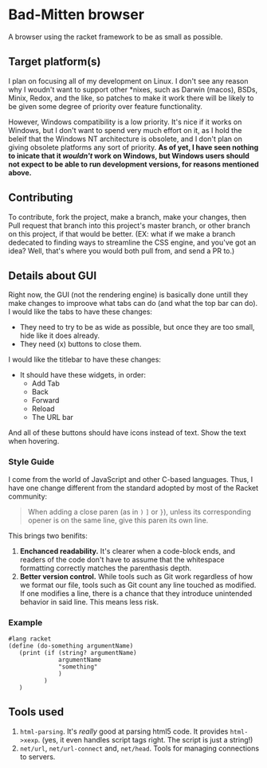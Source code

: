 # Bad-Mitten browser

A browser using the racket framework to be as small as possible.

## Target platform(s)

I plan on focusing all of my development on Linux. I don't see any reason why I
woudn't want to support other \*nixes, such as Darwin (macos), BSDs, Minix, 
Redox, and the like, so patches to make it work there will be likely to be
given some degree of priority over feature functionality.

However, Windows compatibility is a low priority. It's nice if it works on
Windows, but I don't want to spend very much effort on it, as I hold the beleif
that the Windows NT architecture is obsolete, and I don't plan on giving
obsolete platforms any sort of priority.
**As of yet, I have seen nothing to inicate that it _wouldn't_ work on Windows,
but Windows users should not expect to be able to run development versions, for
reasons mentioned above.**

## Contributing

To contribute, fork the project, make a branch, make your changes, then Pull
request that branch into this project's master branch, or other branch on this
project, if that would be better. (EX: what if we make a branch dedecated to
finding ways to streamline the CSS engine, and you've got an idea? Well, that's
where you would both pull from, and send a PR to.)

## Details about GUI

Right now, the GUI (not the rendering engine) is basically done untill they
make changes to improove what tabs can do (and what the top bar can do).
I would like the tabs to have these changes:

- They need to try to be as wide as possible, but once they are too small, hide
  like it does already.
- They need (x) buttons to close them.

I would like the titlebar to have these changes:

- It should have these widgets, in order:
  -  Add Tab
  -  Back
  -  Forward
  -  Reload
  -  The URL bar

And all of these buttons should have icons instead of text. Show the text when
hovering.

### Style Guide

I come from the world of JavaScript and other C-based languages. Thus, I have
one change different from the standard adopted by most of the Racket community:

> When adding a close paren (as in `)` `]` or `}`), unless its corresponding
> opener is on the same line, give this paren its own line.

This brings two benifits:

1. **Enchanced readability.** It's clearer when a code-block ends, and readers
   of the code don't have to assume that the whitespace formatting correctly
   matches the parenthasis depth.
2. **Better version control.** While tools such as Git work regardless of how
   we format our file, tools such as Git count any line touched as modified. 
   If one modifies a line, there is a chance that they introduce unintended
   behavior in said line. This means less risk.

### Example

```racket
#lang racket
(define (do-something argumentName)
   (print (if (string? argumentName)
              argumentName
              "something"
              )
          )
   )
```

## Tools used

1. `html-parsing`. It's _really_ good at parsing html5 code. 
   It provides `html->xexp`. (yes, it even handles script tags right. The 
   script is just a string!)
2. `net/url`, `net/url-connect` and, `net/head`. Tools for managing connections
   to servers.

